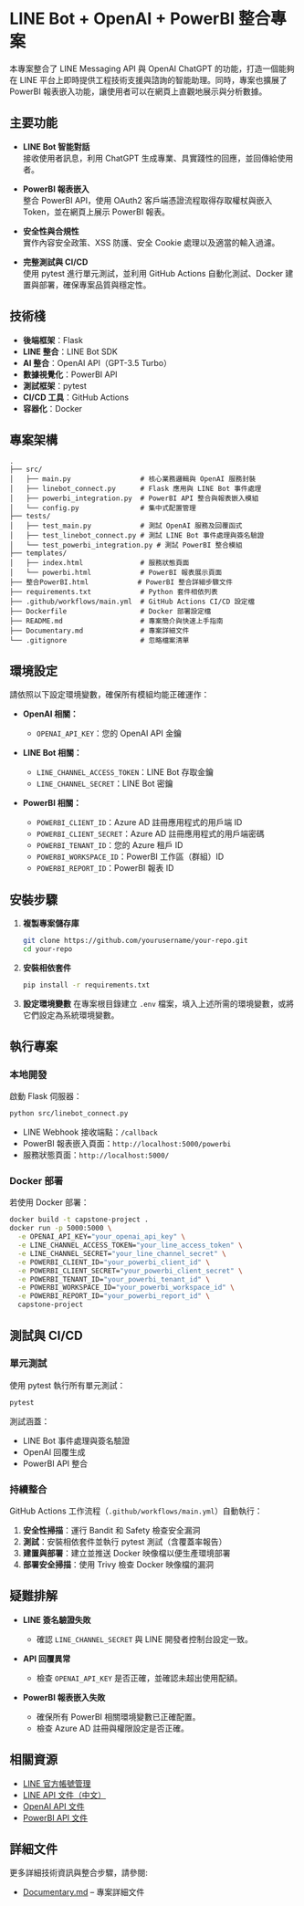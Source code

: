 # LINE Bot + OpenAI + PowerBI 整合專案

本專案整合了 LINE Messaging API 與 OpenAI ChatGPT 的功能，打造一個能夠在 LINE 平台上即時提供工程技術支援與諮詢的智能助理。同時，專案也擴展了 PowerBI 報表嵌入功能，讓使用者可以在網頁上直觀地展示與分析數據。

## 主要功能

- **LINE Bot 智能對話**  
  接收使用者訊息，利用 ChatGPT 生成專業、具實踐性的回應，並回傳給使用者。

- **PowerBI 報表嵌入**  
  整合 PowerBI API，使用 OAuth2 客戶端憑證流程取得存取權杖與嵌入 Token，並在網頁上展示 PowerBI 報表。

- **安全性與合規性**  
  實作內容安全政策、XSS 防護、安全 Cookie 處理以及適當的輸入過濾。

- **完整測試與 CI/CD**  
  使用 pytest 進行單元測試，並利用 GitHub Actions 自動化測試、Docker 建置與部署，確保專案品質與穩定性。

## 技術棧

- **後端框架**：Flask
- **LINE 整合**：LINE Bot SDK
- **AI 整合**：OpenAI API（GPT-3.5 Turbo）
- **數據視覺化**：PowerBI API
- **測試框架**：pytest
- **CI/CD 工具**：GitHub Actions
- **容器化**：Docker

## 專案架構

```
.
├── src/
│   ├── main.py                 # 核心業務邏輯與 OpenAI 服務封裝
│   ├── linebot_connect.py      # Flask 應用與 LINE Bot 事件處理
│   ├── powerbi_integration.py  # PowerBI API 整合與報表嵌入模組
│   └── config.py               # 集中式配置管理
├── tests/
│   ├── test_main.py            # 測試 OpenAI 服務及回覆函式
│   ├── test_linebot_connect.py # 測試 LINE Bot 事件處理與簽名驗證
│   └── test_powerbi_integration.py # 測試 PowerBI 整合模組
├── templates/
│   ├── index.html              # 服務狀態頁面
│   └── powerbi.html            # PowerBI 報表展示頁面
├── 整合PowerBI.html            # PowerBI 整合詳細步驟文件
├── requirements.txt            # Python 套件相依列表
├── .github/workflows/main.yml  # GitHub Actions CI/CD 設定檔
├── Dockerfile                  # Docker 部署設定檔
├── README.md                   # 專案簡介與快速上手指南
├── Documentary.md              # 專案詳細文件
└── .gitignore                  # 忽略檔案清單
```

## 環境設定

請依照以下設定環境變數，確保所有模組均能正確運作：

- **OpenAI 相關：**
  - `OPENAI_API_KEY`：您的 OpenAI API 金鑰

- **LINE Bot 相關：**
  - `LINE_CHANNEL_ACCESS_TOKEN`：LINE Bot 存取金鑰
  - `LINE_CHANNEL_SECRET`：LINE Bot 密鑰

- **PowerBI 相關：**
  - `POWERBI_CLIENT_ID`：Azure AD 註冊應用程式的用戶端 ID
  - `POWERBI_CLIENT_SECRET`：Azure AD 註冊應用程式的用戶端密碼
  - `POWERBI_TENANT_ID`：您的 Azure 租戶 ID
  - `POWERBI_WORKSPACE_ID`：PowerBI 工作區（群組）ID
  - `POWERBI_REPORT_ID`：PowerBI 報表 ID

## 安裝步驟

1. **複製專案儲存庫**
   ```bash
   git clone https://github.com/yourusername/your-repo.git
   cd your-repo
   ```

2. **安裝相依套件**
   ```bash
   pip install -r requirements.txt
   ```

3. **設定環境變數**
   在專案根目錄建立 `.env` 檔案，填入上述所需的環境變數，或將它們設定為系統環境變數。

## 執行專案

### 本地開發
啟動 Flask 伺服器：
```bash
python src/linebot_connect.py
```
- LINE Webhook 接收端點：`/callback`
- PowerBI 報表嵌入頁面：`http://localhost:5000/powerbi`
- 服務狀態頁面：`http://localhost:5000/`

### Docker 部署
若使用 Docker 部署：
```bash
docker build -t capstone-project .
docker run -p 5000:5000 \
  -e OPENAI_API_KEY="your_openai_api_key" \
  -e LINE_CHANNEL_ACCESS_TOKEN="your_line_access_token" \
  -e LINE_CHANNEL_SECRET="your_line_channel_secret" \
  -e POWERBI_CLIENT_ID="your_powerbi_client_id" \
  -e POWERBI_CLIENT_SECRET="your_powerbi_client_secret" \
  -e POWERBI_TENANT_ID="your_powerbi_tenant_id" \
  -e POWERBI_WORKSPACE_ID="your_powerbi_workspace_id" \
  -e POWERBI_REPORT_ID="your_powerbi_report_id" \
  capstone-project
```

## 測試與 CI/CD

### 單元測試
使用 pytest 執行所有單元測試：
```bash
pytest
```

測試涵蓋：
- LINE Bot 事件處理與簽名驗證
- OpenAI 回覆生成
- PowerBI API 整合

### 持續整合
GitHub Actions 工作流程（`.github/workflows/main.yml`）自動執行：
1. **安全性掃描**：運行 Bandit 和 Safety 檢查安全漏洞
2. **測試**：安裝相依套件並執行 pytest 測試（含覆蓋率報告）
3. **建置與部署**：建立並推送 Docker 映像檔以便生產環境部署
4. **部署安全掃描**：使用 Trivy 檢查 Docker 映像檔的漏洞

## 疑難排解

- **LINE 簽名驗證失敗**
  - 確認 `LINE_CHANNEL_SECRET` 與 LINE 開發者控制台設定一致。

- **API 回覆異常**
  - 檢查 `OPENAI_API_KEY` 是否正確，並確認未超出使用配額。

- **PowerBI 報表嵌入失敗**
  - 確保所有 PowerBI 相關環境變數已正確配置。
  - 檢查 Azure AD 註冊與權限設定是否正確。

## 相關資源

- [LINE 官方帳號管理](https://manager.line.biz/)
- [LINE API 文件（中文）](https://developers.line.biz/zh-hant/)
- [OpenAI API 文件](https://platform.openai.com/docs/)
- [PowerBI API 文件](https://docs.microsoft.com/zh-tw/power-bi/developer/)

## 詳細文件

更多詳細技術資訊與整合步驟，請參閱:
- [Documentary.md](Documentary.md) – 專案詳細文件
